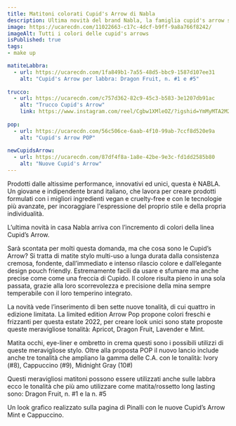 ```yaml
---
title: Matitoni colorati Cupid's Arrow di Nabla
description: Ultima novità del brand Nabla, la famiglia cupid's arrow si amplia con nuovi sgargianti colori.
image: https://ucarecdn.com/11022663-c17c-4dcf-b9ff-9a8a766f8242/
imageAlt: Tutti i colori delle cupid's arrows
isPublished: true
tags:
- make up

matiteLabbra:
  - url: https://ucarecdn.com/1fa849b1-7a55-48d5-bbc9-1587d107ee31
    alt: "Cupid's Arrow per labbra: Dragon Fruit, n. #1 e #5"
    
trucco:
  - url: https://ucarecdn.com/c757d362-82c9-45c3-b583-3e1207db91ac
    alt: "Trucco Cupid's Arrow"
    link: https://www.instagram.com/reel/Cgbw1XMleOZ/?igshid=YmMyMTA2M2Y%3D
    
pop:
  - url: https://ucarecdn.com/56c506ce-6aab-4f10-99ab-7ccf8d520e9a
    alt: "Cupid's Arrow POP"
    
newCupidsArrow:
  - url: https://ucarecdn.com/87df4f8a-1a8e-42be-9e3c-fd1dd2585b80
    alt: "Nuove Cupid's Arrow"
---
```

Prodotti dalle altissime performance, innovativi ed unici, questa è NABLA.
Un giovane e indipendente brand italiano, che lavora per creare prodotti formulati con i migliori ingredienti vegan e cruelty-free e con le tecnologie più avanzate, per incoraggiare l'espressione del proprio stile e della propria individualità.

L’ultima novità in casa Nabla arriva con l’incremento di colori della linea Cupid’s Arrow.

Sarà scontata per molti questa domanda, ma che cosa sono le Cupid’s Arrow?
Si tratta di matite stylo multi-uso a lunga durata dalla consistenza cremosa, fondente, dall’immediato e intenso rilascio colore e dall’elegante design pouch friendly.
Estremamente facili da usare e sfumare ma anche precise come come una freccia di Cupido.
Il colore risulta pieno in una sola passata, grazie alla loro scorrevolezza e precisione della mina sempre temperabile con il loro temperino integrato.

La novità vede l’inserimento di ben sette nuove tonalità, di cui quattro in edizione limitata.
La limited edition Arrow Pop propone colori freschi e frizzanti per questa estate 2022, per creare look unici sono state proposte queste meravigliose tonalità: Apricot, Dragon Fruit, Lavender e Mint.
<article-slider class="mb-16 mt-4" :images="pop" :has-border="false"></article-slider>

Matita occhi, eye-liner e ombretto in  crema questi sono i possibili utilizzi di queste meravigliose stylo.
Oltre alla proposta POP il nuovo lancio include anche tre tonalità che ampliano la gamma delle C.A. con le tonalità: Ivory (#8), Cappuccino (#9), Midnight Gray (10#)
<article-slider class="mb-16 mt-4" :images="newCupidsArrow" :has-border="false"></article-slider>


Questi meravigliosi matitoni possono essere utilizzati anche sulle labbra ecco le tonalità che più amo utilizzare come matita/rossetto long lasting sono: Dragon Fruit, n. #1 e la n. #5
<article-slider class="mb-16 mt-4" :images="matiteLabbra" :has-border="false"></article-slider>

Un look grafico realizzato sulla pagina di Pinalli con le nuove Cupid’s Arrow Mint e Cappuccino.
<article-slider class="mt-4" :images="trucco" :has-border="false"></article-slider>

